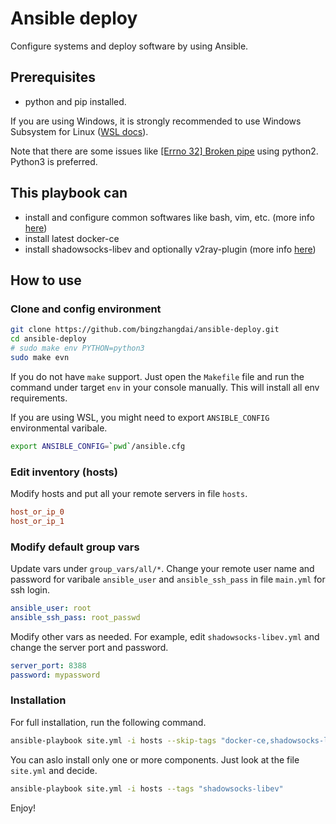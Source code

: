 # Ansible deploy

Configure systems and deploy software by using Ansible.

## Prerequisites

* python and pip installed.

If you are using Windows, it is strongly recommended to use Windows Subsystem for Linux ([WSL docs](https://docs.microsoft.com/en-us/windows/wsl)).

Note that there are some issues like [[Errno 32] Broken pipe](https://github.com/ansible/ansible/issues/56629) using python2. Python3 is preferred.

## This playbook can

* install and configure common softwares like bash, vim, etc. (more info [here](roles/common/README.md))
* install latest docker-ce
* install shadowsocks-libev and optionally v2ray-plugin (more info [here](roles/shadowsocks-libev/README.md))

## How to use

### Clone and config environment

```bash
git clone https://github.com/bingzhangdai/ansible-deploy.git
cd ansible-deploy
# sudo make env PYTHON=python3
sudo make evn
```

If you do not have `make` support. Just open the `Makefile` file and run the command under target `env` in your console manually. This will install all env requirements.

If you are using WSL, you might need to export `ANSIBLE_CONFIG` environmental varibale.

```bash
export ANSIBLE_CONFIG=`pwd`/ansible.cfg
```

### Edit inventory (hosts)

Modify hosts and put all your remote servers in file `hosts`.

```ini
host_or_ip_0
host_or_ip_1
```

### Modify default group vars

Update vars under `group_vars/all/*`. Change your remote user name and password for varibale `ansible_user` and `ansible_ssh_pass` in file `main.yml` for ssh login.

```yml
ansible_user: root
ansible_ssh_pass: root_passwd
```

Modify other vars as needed. For example, edit `shadowsocks-libev.yml` and change the server port and password.

```yml
server_port: 8388
password: mypassword
```

### Installation

For full installation, run the following command.

```bash
ansible-playbook site.yml -i hosts --skip-tags "docker-ce,shadowsocks-libev"
```

You can aslo install only one or more components. Just look at the file `site.yml` and decide.

```bash
ansible-playbook site.yml -i hosts --tags "shadowsocks-libev"
```

Enjoy!
